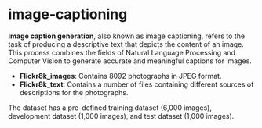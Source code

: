 # image-captioning

**Image caption generation**, also known as image captioning, refers to the task of producing a descriptive text that depicts the content of an image. This process combines the fields of Natural Language Processing and Computer Vision to generate accurate and meaningful captions for images.

* **Flickr8k_images**: Contains 8092 photographs in JPEG format.
* **Flickr8k_text**: Contains a number of files containing different sources of descriptions for the photographs.

The dataset has a pre-defined training dataset (6,000 images), development dataset (1,000 images), and test dataset (1,000 images).

